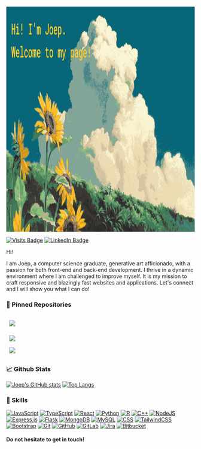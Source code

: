 
<a href="URL_REDIRECT" target="blank"><img align="center" src="./assets/banner.png" height="600" /></a>

[![Visits Badge](https://badges.pufler.dev/visits/vandojo/vandojo)](https://github.com/vandojo)
[![LinkedIn Badge](https://img.shields.io/badge/LinkedIn-Profile-informational?style=flat&logo=linkedin&logoColor=white&color=0D76A8)](https://uk.linkedin.com/in/joep-van-dormolen-5249b8149)

Hi!

I am Joep, a computer science graduate, generative art afficionado, with a passion for both front-end and back-end development. I thrive in a dynamic environment where I am challenged to improve myself. It is my mission to craft responsive and blazingly fast websites and applications. Let's connect and I will show you what I can do!

### 📌 Pinned Repositories

<a href="https://github.com/vandojo/openPowerlifting">
  <img align="center" style="margin:1rem 0.5rem" src="https://github-readme-stats.vercel.app/api/pin/?username=vandojo&repo=openPowerlifting&theme=gruvbox" />
</a>

<br>

<a href="https://github.com/vandojo/Leetcode_challenges">
  <img align="center" style="margin:0.5rem" src="https://github-readme-stats.vercel.app/api/pin/?username=vandojo&repo=Leetcode_challenges&theme=gruvbox" />
</a>

<br>

<a href="https://github.com/vandojo/filmToBarcode">
  <img align="center" style="margin:0.5rem" src="https://github-readme-stats.vercel.app/api/pin/?username=vandojo&repo=filmToBarcode&theme=gruvbox" />
</a>

### &#x1f4c8; Github Stats

[![Joep's GitHub stats](https://github-readme-stats.vercel.app/api?username=vandojo&hide=contribs&show_icons=true&theme=gruvbox&layout=compact)](https://github.com/anuraghazra/github-readme-stats)
[![Top Langs](https://github-readme-stats.vercel.app/api/top-langs/?username=vandojo&theme=gruvbox&layout=compact)](https://github.com/anuraghazra/github-readme-stats)

### 💼 Skills

[![JavaScript](https://img.shields.io/badge/JavaScript-F7DF1E?logo=javascript&logoColor=000)](#)
[![TypeScript](https://img.shields.io/badge/TypeScript-3178C6?logo=typescript&logoColor=fff)](#)
[![React](https://img.shields.io/badge/React-%2320232a.svg?style=flat&logo=react&logoColor=%2361DAFB)](#)
[![Python](https://img.shields.io/badge/Python-3776AB?logo=python&logoColor=fff)](#)
[![R](https://img.shields.io/badge/R-%23276DC3.svg?logo=r&logoColor=white)](#)
[![C++](https://img.shields.io/badge/C++-%2300599C.svg?logo=c%2B%2B&logoColor=white)](#)
[![NodeJS](https://img.shields.io/badge/Node.js-6DA55F?style=flat&logo=node.js&logoColor=white)](#)
[![Express.js](https://img.shields.io/badge/Express.js-%23404d59.svg?style=flat&logo=express&logoColor=%2361DAFB)](#)
[![Flask](https://img.shields.io/badge/Flask-000style=flat&?logo=flask&logoColor=fff)](#)
[![MongoDB](https://img.shields.io/badge/MongoDB-%234ea94b.svg?logo=mongodb&logoColor=white)](#)
[![MySQL](https://img.shields.io/badge/MySQL-4479A1?logo=mysql&logoColor=fff)](#)
[![CSS](https://img.shields.io/badge/CSS-1572B6?logo=css3&logoColor=fff)](#)
[![TailwindCSS](https://img.shields.io/badge/Tailwind%20CSS-%2338B2AC.svg?logo=tailwind-css&logoColor=white)](#)
[![Bootstrap](https://img.shields.io/badge/Bootstrap-7952B3?logo=bootstrap&logoColor=fff)](#)
[![Git](https://img.shields.io/badge/Git-F05032?logo=git&logoColor=fff)](#)
[![GitHub](https://img.shields.io/badge/GitHub-%23121011.svg?logo=github&logoColor=white)](#)
[![GitLab](https://img.shields.io/badge/GitLab-FC6D26?logo=gitlab&logoColor=fff)](#)
[![Jira](https://img.shields.io/badge/Jira-0052CC?logo=jira&logoColor=fff)](#)
[![Bitbucket](https://img.shields.io/badge/Bitbucket-0052CC?logo=bitbucket&logoColor=fff)](#)

#### Do not hesitate to get in touch!
